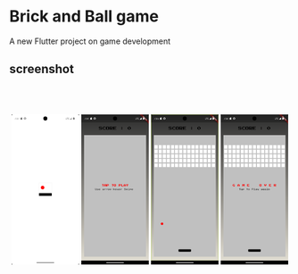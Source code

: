 # Brick and Ball game

A new Flutter project on game development 
## screenshot 




<br>
<br>
<br>



<div style="display: flex; justify-content: space-evenly;">
  <img src="https://github.com/madhav2348/Flutter-Game/blob/developer/screenshot/Screenshot_1722693431.png" alt="Screenshot 1" width="24%" style="padding: 0px;">
  <img src="https://github.com/madhav2348/Flutter-Game/blob/developer/screenshot/Screenshot_1722693874.png" alt="Screenshot 2" width="24%" style="padding: 0px;">
  <img src="https://github.com/madhav2348/Flutter-Game/blob/developer/screenshot/Screenshot_1722693338.png" alt="Screenshot 3" width="24%" style="padding: 0px;">
  <img src="https://github.com/madhav2348/Flutter-Game/blob/developer/screenshot/Screenshot_1722693503.png" alt="Screenshot 4" width="24%" style="padding: 0px;">
</div>
